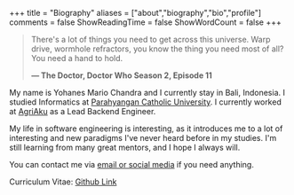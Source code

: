 +++
title = "Biography"
aliases = ["about","biography","bio","profile"]
comments = false
ShowReadingTime = false
ShowWordCount = false
+++

> There's a lot of things you need to get across this universe. Warp drive, wormhole refractors, you know the thing you need most of all? You need a hand to hold.
> 
> **— The Doctor, Doctor Who Season 2, Episode 11**

My name is Yohanes Mario Chandra and I currently stay in Bali, Indonesia. I studied Informatics at [Parahyangan Catholic University](https://unpar.ac.id). I currently worked at [AgriAku](https://agriaku.com) as a Lead Backend Engineer.

My life in software engineering is interesting, as it introduces me to a lot of interesting and new paradigms I've never heard before in my studies. I'm still learning from many great mentors, and I hope I always will.

You can contact me via [email or social media](/contact) if you need anything.

Curriculum Vitae: [Github Link](https://github.com/yohanesmario/CV/raw/main/gen/Yohanes%20Mario%20Chandra%20-%20CV.pdf)
